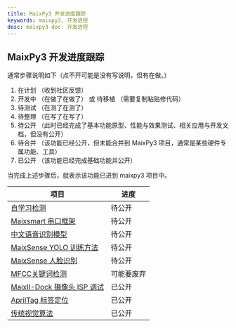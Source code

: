 ```yaml
---
title: MaixPy3 开发进度跟踪
keywords: maixpy3, 开发进程
desc: maixpy3 doc: 开发进程
---
```

## MaixPy3 开发进度跟踪

通常步骤说明如下（点不开可能是没有写说明，但有在做。）

1. 在计划 （收到社区反馈）
2. 开发中 （在做了在做了） 或 待移植 （需要复制粘贴修代码）
3. 待测试 （在测了在测了）
4. 待整理 （在写了在写了）
5. 待公开 （此时已经完成了基本功能原型、性能与效果测试、相关应用与开发文档，但没有公开）
6. 待合并 （该功能已经公开，但未能合并到 MaixPy3 项目，通常是某些硬件专属功能、工具）
7. 已公开 （该功能已经完成基础功能并公开）

当完成上述步骤后，就表示该功能已进到 maixpy3 项目中。

| 项目 | 进度 |
| --- | --- |
| [自学习检测](./self_yolo.md) | 待公开 |
| [Maixsmart 串口框架](./maixcam.md) | 待公开 |
| [中文语音识别模型](./maix_speech.md) | 待公开 |
| [MaixSense YOLO 训练方法](./r329_yolo.md) | 待公开 |
| [MaixSense 人脸识别](./face_reco.md) | 待公开 |
| [MFCC关键词检测](./maixpy3_mfcc.md) | 可能要废弃 |
| [MaixII-Dock 摄像头 ISP 调试](./v83x_isp.md) | 已公开 |
| [AprilTag 标签定位](./apriltag.md) | 已公开 |
| [传统视觉算法](./opmv_cv.md) | 已公开 |
